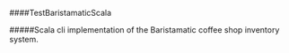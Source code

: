 ####TestBaristamaticScala


#####Scala cli implementation of the Baristamatic coffee shop inventory system.
